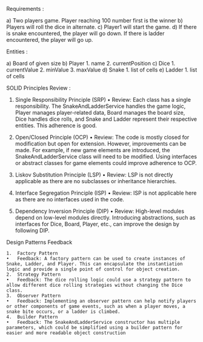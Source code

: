 Requirements : 

a) Two players game. Player reaching 100 number first is the winner
b) Players will roll the dice in alternate.
c) Player1 will start the game.
d) If there is snake encountered, the player will go down. If there is ladder encountered, the player will go up. 


Entities : 

a) Board of given size
b) Player
    1. name 
    2. currentPosition
c) Dice
    1. currentValue
    2. minValue
    3. maxValue
d) Snake
    1. list of cells
e) Ladder
    1. list of cells


SOLID Principles Review : 

1. Single Responsibility Principle (SRP)
	• Review: Each class has a single responsibility. The SnakeAndLadderService handles the game logic, Player manages player-related data, Board manages the board size, Dice handles dice rolls, and Snake and Ladder represent their respective entities. This adherence is good.

2. Open/Closed Principle (OCP)
	• Review: The code is mostly closed for modification but open for extension. However, improvements can be made. For example, if new game elements are introduced, the SnakeAndLadderService class will need to be modified. Using interfaces or abstract classes for game elements could improve adherence to OCP.

3.	Liskov Substitution Principle (LSP)
	• Review: LSP is not directly applicable as there are no subclasses or inheritance hierarchies.

4.	Interface Segregation Principle (ISP)
	• Review: ISP is not applicable here as there are no interfaces used in the code.

5.	Dependency Inversion Principle (DIP)
	• Review: High-level modules depend on low-level modules directly. Introducing abstractions, such as interfaces for Dice, Board, Player, etc., can improve the design by following DIP.


Design Patterns Feedback

	1.	Factory Pattern
	•	Feedback: A factory pattern can be used to create instances of Snake, Ladder, and Player. This can encapsulate the instantiation logic and provide a single point of control for object creation.
	2.	Strategy Pattern
	•	Feedback: The dice rolling logic could use a strategy pattern to allow different dice rolling strategies without changing the Dice class.
	3.	Observer Pattern
	•	Feedback: Implementing an observer pattern can help notify players or other components of game events, such as when a player moves, a snake bite occurs, or a ladder is climbed.
	4.	Builder Pattern
	•	Feedback: The SnakeAndLadderService constructor has multiple parameters, which could be simplified using a builder pattern for easier and more readable object construction